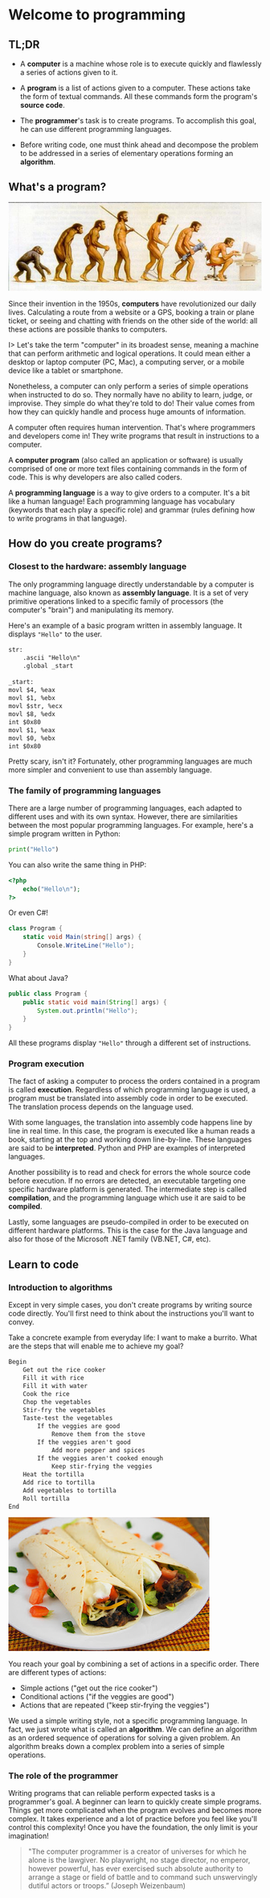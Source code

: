 # Welcome to programming

## TL;DR

* A **computer** is a machine whose role is to execute quickly and flawlessly a series of actions given to it.

* A **program** is a list of actions given to a computer. These actions take the form of textual commands. All these commands form the program's **source code**.

* The **programmer**'s task is to create programs. To accomplish this goal, he can use different programming languages.

* Before writing code, one must think ahead and decompose the problem to be addressed in a series of elementary operations forming an **algorithm**.

## What's a program?

![Evolution (?)](images/intro02-01.jpg)

Since their invention in the 1950s, **computers** have revolutionized our daily lives. Calculating a route from a website or a GPS, booking a train or plane ticket, or seeing and chatting with friends on the other side of the world: all these actions are possible thanks to computers.

I> Let's take the term "computer" in its broadest sense, meaning a machine that can perform arithmetic and logical operations. It could mean either a desktop or laptop computer (PC, Mac), a computing server, or a mobile device like a tablet or smartphone.

Nonetheless, a computer can only perform a series of simple operations when instructed to do so. They normally have no ability to learn, judge, or improvise. They simple do what they're told to do! Their value comes from how they can quickly handle and process huge amounts of information.

A computer often requires human intervention. That's where programmers and developers come in! They write programs that result in instructions to a computer.

A **computer program** (also called an application or software) is usually comprised of one or more text files containing commands in the form of code. This is why developers are also called coders.

A **programming language** is a way to give orders to a computer. It's a bit like a human language! Each programming language has vocabulary (keywords that each play a specific role) and grammar (rules defining how to write programs in that language).

## How do you create programs?

### Closest to the hardware: assembly language

The only programming language directly understandable by a computer is machine language, also known as **assembly language**. It is a set of very primitive operations linked to a specific family of processors (the computer's "brain") and manipulating its memory.

Here's an example of a basic program written in assembly language. It displays `"Hello"` to the user.

```assembly
str:
    .ascii "Hello\n"
    .global _start

_start:
movl $4, %eax
movl $1, %ebx
movl $str, %ecx
movl $8, %edx
int $0x80
movl $1, %eax
movl $0, %ebx
int $0x80
```

Pretty scary, isn't it? Fortunately, other programming languages are much more simpler and convenient to use than assembly language.

### The family of programming languages

There are a large number of programming languages, each adapted to different uses and with its own syntax. However, there are similarities between the most popular programming languages. For example, here's a simple program written in Python:

```python
print("Hello")
```

You can also write the same thing in PHP:

```php
<?php
    echo("Hello\n");
?>
```

Or even C#!

```csharp
class Program {
    static void Main(string[] args) {
        Console.WriteLine("Hello");
    }
}
```

What about Java?

```java
public class Program {
    public static void main(String[] args) {
        System.out.println("Hello");
    }
}
```

All these programs display `"Hello"` through a different set of instructions.

### Program execution

The fact of asking a computer to process the orders contained in a program is called **execution**. Regardless of which programming language is used, a program must be translated into assembly code in order to be executed. The translation process depends on the language used.

With some languages, the translation into assembly code happens line by line in real time. In this case, the program is executed like a human reads a book, starting at the top and working down line-by-line. These languages are said to be **interpreted**. Python and PHP are examples of interpreted languages.

Another possibility is to read and check for errors the whole source code before execution. If no errors are detected, an executable targeting one specific hardware platform is generated. The intermediate step is called **compilation**, and the programming language which use it are said to be **compiled**.

Lastly, some languages are pseudo-compiled in order to be executed on different hardware platforms. This is the case for the Java language and also for those of the Microsoft .NET family (VB.NET, C#, etc).

## Learn to code

### Introduction to algorithms

Except in very simple cases, you don't create programs by writing source code directly. You'll first need to think about the instructions you'll want to convey.

Take a concrete example from everyday life: I want to make a burrito. What are the steps that will enable me to achieve my goal?

```text
Begin
    Get out the rice cooker
    Fill it with rice
    Fill it with water
    Cook the rice
    Chop the vegetables
    Stir-fry the vegetables
    Taste-test the vegetables
        If the veggies are good
            Remove them from the stove
        If the veggies aren't good
            Add more pepper and spices
        If the veggies aren't cooked enough
            Keep stir-frying the veggies
    Heat the tortilla
    Add rice to tortilla
    Add vegetables to tortilla
    Roll tortilla
End
```

![Mmmmmm!](images/intro02-02.jpg)

You reach your goal by combining a set of actions in a specific order. There are different types of actions:

* Simple actions ("get out the rice cooker")
* Conditional actions ("if the veggies are good")
* Actions that are repeated ("keep stir-frying the veggies")

We used a simple writing style, not a specific programming language. In fact, we just wrote what is called an **algorithm**. We can define an algorithm as an ordered sequence of operations for solving a given problem. An algorithm breaks down a complex problem into a series of simple operations.

### The role of the programmer

Writing programs that can reliable perform expected tasks is a programmer's goal. A beginner can learn to quickly create simple programs. Things get more complicated when the program evolves and becomes more complex. It takes experience and a lot of practice before you feel like you'll control this complexity! Once you have the foundation, the only limit is your imagination!

> "The computer programmer is a creator of universes for which he alone is the lawgiver. No playwright, no stage director, no emperor, however powerful, has ever exercised such absolute authority to arrange a stage or field of battle and to command such unswervingly dutiful actors or troops.” (Joseph Weizenbaum)
